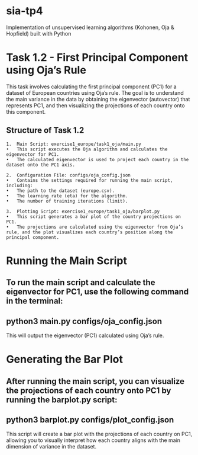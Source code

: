 # sia-tp4
Implementation of unsupervised learning algorithms (Kohonen, Oja &amp; Hopfield) built with Python



# Task 1.2 - First Principal Component using Oja’s Rule

This task involves calculating the first principal component (PC1) for a dataset of European countries using Oja’s rule. The goal is to understand the main variance in the data by obtaining the eigenvector (autovector) that represents PC1, and then visualizing the projections of each country onto this component.

## Structure of Task 1.2

	1.	Main Script: exercise1_europe/task1_oja/main.py
	•	This script executes the Oja algorithm and calculates the eigenvector for PC1.
	•	The calculated eigenvector is used to project each country in the dataset onto the PC1 axis.

	2.	Configuration File: configs/oja_config.json
	•	Contains the settings required for running the main script, including:
	•	The path to the dataset (europe.csv).
	•	The learning rate (eta) for the algorithm.
	•	The number of training iterations (limit).

	3.	Plotting Script: exercise1_europe/task1_oja/barplot.py
	•	This script generates a bar plot of the country projections on PC1.
	•	The projections are calculated using the eigenvector from Oja’s rule, and the plot visualizes each country’s position along the principal component.

# Running the Main Script

To run the main script and calculate the eigenvector for PC1, use the following command in the terminal:
--
python3 main.py configs/oja_config.json
--
This will output the eigenvector (PC1) calculated using Oja’s rule.

# Generating the Bar Plot

After running the main script, you can visualize the projections of each country onto PC1 by running the barplot.py script:
--
python3 barplot.py configs/plot_config.json
--
This script will create a bar plot with the projections of each country on PC1, allowing you to visually interpret how each country aligns with the main dimension of variance in the dataset.